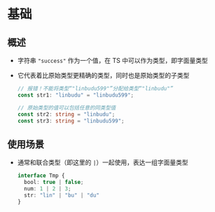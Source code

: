 # 基础

## 概述

- 字符串 `"success"` 作为一个值，在 TS 中可以作为类型，即字面量类型
- 它代表着比原始类型更精确的类型，同时也是原始类型的子类型

  ```ts
  // 报错！不能将类型“"linbudu599"”分配给类型“"linbudu"”
  const str1: "linbudu" = "linbudu599";

  // 原始类型的值可以包括任意的同类型值
  const str2: string = "linbudu";
  const str3: string = "linbudu599";
  ```

## 使用场景

- 通常和联合类型（即这里的 `|`）一起使用，表达一组字面量类型

  ```ts
  interface Tmp {
    bool: true | false;
    num: 1 | 2 | 3;
    str: "lin" | "bu" | "du"
  }
  ```
